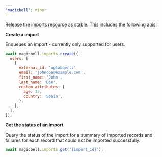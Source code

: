 ```yaml
---
'magicbell': minor
---
```


Release the [imports resource](https://www.magicbell.com/docs/rest-api/reference#imports-create) as stable. This includes the following apis:

**Create a import**

Enqueues an import - currently only supported for users.

```js
await magicbell.imports.create({
  users: [
    {
      external_id: 'ugiabqertz',
      email: 'johndoe@example.com',
      first_name: 'John',
      last_name: 'Doe',
      custom_attributes: {
        age: 32,
        country: 'Spain',
      },
    },
  ],
});
```

**Get the status of an import**

Query the status of the import for a summary of imported records and failures for each record that could not be imported successfully.

```js
await magicbell.imports.get('{import_id}');
```
